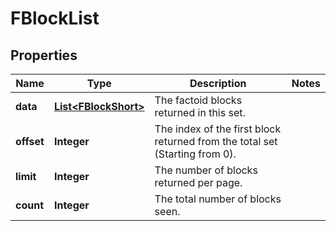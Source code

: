 
# FBlockList

## Properties
Name | Type | Description | Notes
------------ | ------------- | ------------- | -------------
**data** | [**List&lt;FBlockShort&gt;**](FBlockShort.md) | The factoid blocks returned in this set. | 
**offset** | **Integer** | The index of the first block returned from the total set (Starting from 0). | 
**limit** | **Integer** | The number of blocks returned per page. | 
**count** | **Integer** | The total number of blocks seen. | 



